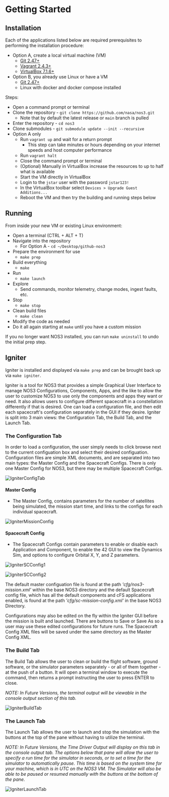 # Getting Started

## Installation

Each of the applications listed below are required prerequisites to performing the installation procedure:
* Option A, create a local virtual machine (VM)
  * [Git 2.47+](https://git-scm.com/)
  * [Vagrant 2.4.3+](https://www.vagrantup.com/)
  * [VirtualBox 7.1.6+](https://www.virtualbox.org/)
* Option B, you already use Linux or have a VM
  * [Git 2.47+](https://git-scm.com/)
  * Linux with docker and docker compose installed

Steps:
* Open a command prompt or terminal
* Clone the repository - `git clone https://github.com/nasa/nos3.git`
  * Note that by default the latest release or `main` branch is pulled
* Enter the repository - `cd nos3`
* Clone submodules - `git submodule update --init --recursive`
* Option A only
  * Run `vagrant up` and wait for a return prompt
    * This step can take minutes or hours depending on your internet speeds and host computer performance
  * Run `vagrant halt`
  * Close the command prompt or terminal
  * (Optional) Manually in VirtualBox increase the resources to up to half what is available
  * Start the VM directly in VirtualBox
  * Login to the `jstar` user with the password `jstar123!`
  * In the VirtualBox toolbar select `Devices > Upgrade Guest Additions...`
  * Reboot the VM and then try the building and running steps below

## Running

From inside your new VM or existing Linux environment:
* Open a terminal (CTRL + ALT + T)
* Navigate into the repository
  * For Option A - `cd ~/Desktop/github-nos3`
* Prepare the environment for use
  * `make prep`
* Build everything
  * `make`
* Run
  * `make launch`
* Explore
  * Send commands, monitor telemetry, change modes, ingest faults, etc.
* Stop
  * `make stop`
* Clean build files
  * `make clean`
* Modify the code as needed
* Do it all again starting at `make` until you have a custom mission

If you no longer want NOS3 installed, you can run `make uninstall` to undo the initial prep step.

## Igniter

Igniter is installed and displayed via `make prep` and can be brought back up via `make igniter`.

Igniter is a tool for NOS3 that provides a simple Graphical User Interface to manage NOS3 Configurations, Components, Apps, and the like to allow the user to customize NOS3 to use only the components and apps they want or need. It also allows users to configure different spacecraft in a constellation differently if that is desired. One can load a configuration file, and then edit each spacecraft's configuration separately in the GUI if they desire. Igniter is split into 3 main views: the Configuration Tab, the Build Tab, and the Launch Tab.

### The Configuration Tab

In order to load a configuration, the user simply needs to click browse next to the current configuation box and select their desired configuation. Configuration files are simple XML documents, and are separated into two main types: the Master Config and the Spacecraft Configs. There is only one Master Config for NOS3, but there may be multiple Spacecraft Configs.

![IgniterConfigTab](./_static/NOS3_Igniter_Config.png)

#### Master Config
- The Master Config, contains parameters for the number of satellites being simulated, the mission start time, and links to the configs for each individual spacecraft.
   
![IgniterMissionConfig](./_static/NOS3_Igniter_MC.png)
  
#### Spacecraft Config
- The Spacecraft Configs contain parameters to enable or disable each Application and Component, to enable the 42 GUI to view the Dynamics Sim, and options to configure Orbital X, Y, and Z parameters.
  
![IgniterSCConfig1](./_static/NOS3_Igniter_SCC1.png)

![IgniterSCConfig2](./_static/NOS3_Igniter_SCC2.png)

The default master configuation file is found at the path *'cfg/nos3-mission.xml'* within the base NOS3 directory and the default Spacecraft config file, which has all the default components and cFS applications enabled, is found at the path *'cfg/sc-mission-config.xml'* in the base NOS3 Directory.

Configurations may also be edited on the fly within the Igniter GUI before the mission is built and launched. There are buttons to Save or Save As so a user may use these edited configurations for future runs. The Spacecraft Config XML files will be saved under the same directory as the Master Config XML.

### The Build Tab

The Build Tab allows the user to clean or build the flight software, ground software, or the simulator parameters separately - or all of them together - at the push of a button. It will open a terminal window to execute the command, then returns a prompt instructing the user to press ENTER to close.

*NOTE: In Future Versions, the terminal output will be viewable in the console output section of this tab.*

![IgniterBuildTab](./_static/NOS3_Igniter_Build.png)

### The Launch Tab

The Launch Tab allows the user to launch and stop the simulation with the buttons at the top of the pane without having to utilize the terminal.

*NOTE: In Future Versions, the Time Driver Output will display on this tab in the console output tab. The options below that pane will allow the user to specify a run time for the simulator in seconds, or to set a time for the simulator to automatically pause. This time is based on the system time for your machine, which is in UTC on the NOS3 VM. The Simulator will also be able to be paused or resumed manually with the buttons at the bottom of the pane.*

![IgniterLaunchTab](./_static/NOS3_Igniter_Launch.png)
